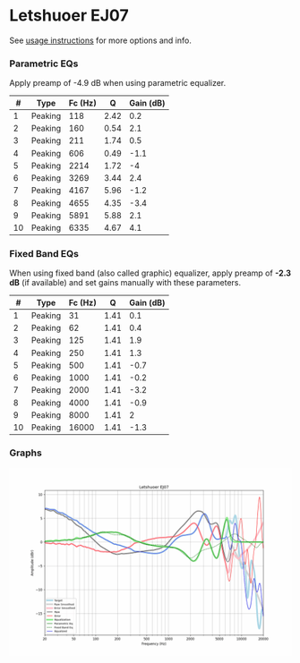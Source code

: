 # Letshuoer EJ07
See [usage instructions](https://github.com/jaakkopasanen/AutoEq#usage) for more options and info.

### Parametric EQs
Apply preamp of -4.9 dB when using parametric equalizer.

|   # | Type    |   Fc (Hz) |    Q |   Gain (dB) |
|-----|---------|-----------|------|-------------|
|   1 | Peaking |       118 | 2.42 |         0.2 |
|   2 | Peaking |       160 | 0.54 |         2.1 |
|   3 | Peaking |       211 | 1.74 |         0.5 |
|   4 | Peaking |       606 | 0.49 |        -1.1 |
|   5 | Peaking |      2214 | 1.72 |        -4   |
|   6 | Peaking |      3269 | 3.44 |         2.4 |
|   7 | Peaking |      4167 | 5.96 |        -1.2 |
|   8 | Peaking |      4655 | 4.35 |        -3.4 |
|   9 | Peaking |      5891 | 5.88 |         2.1 |
|  10 | Peaking |      6335 | 4.67 |         4.1 |

### Fixed Band EQs
When using fixed band (also called graphic) equalizer, apply preamp of **-2.3 dB** (if available) and set gains manually with these parameters.

|   # | Type    |   Fc (Hz) |    Q |   Gain (dB) |
|-----|---------|-----------|------|-------------|
|   1 | Peaking |        31 | 1.41 |         0.1 |
|   2 | Peaking |        62 | 1.41 |         0.4 |
|   3 | Peaking |       125 | 1.41 |         1.9 |
|   4 | Peaking |       250 | 1.41 |         1.3 |
|   5 | Peaking |       500 | 1.41 |        -0.7 |
|   6 | Peaking |      1000 | 1.41 |        -0.2 |
|   7 | Peaking |      2000 | 1.41 |        -3.2 |
|   8 | Peaking |      4000 | 1.41 |        -0.9 |
|   9 | Peaking |      8000 | 1.41 |         2   |
|  10 | Peaking |     16000 | 1.41 |        -1.3 |

### Graphs
![](./Letshuoer%20EJ07.png)
